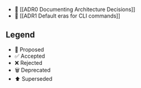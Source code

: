 
* 📜 [[ADR0 Documenting Architecture Decisions]]
* 📜 [[ADR1 Default eras for CLI commands]]

## Legend

* 📜 Proposed
* ✅ Accepted
* ❌ Rejected
* 🗑️ Deprecated
* ⬆️ Superseded

